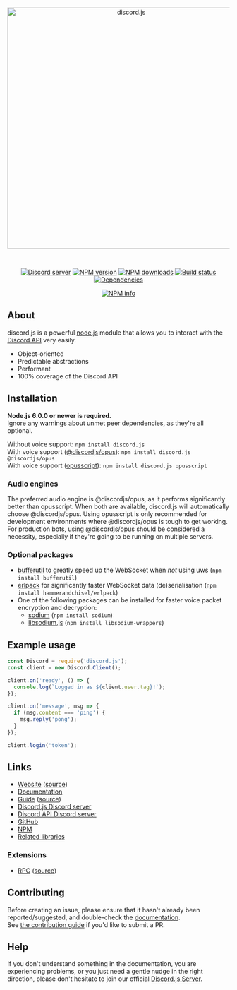 <div align="center">
  <br />
  <p>
    <a href="https://discord.js.org"><img src="https://discord.js.org/static/logo.svg" width="546" alt="discord.js" /></a>
  </p>
  <br />
  <p>
    <a href="https://discord.gg/bRCvFy9"><img src="https://discord.com/api/guilds/222078108977594368/embed.png" alt="Discord server" /></a>
    <a href="https://www.npmjs.com/package/discord.js"><img src="https://img.shields.io/npm/v/discord.js.svg?maxAge=3600" alt="NPM version" /></a>
    <a href="https://www.npmjs.com/package/discord.js"><img src="https://img.shields.io/npm/dt/discord.js.svg?maxAge=3600" alt="NPM downloads" /></a>
    <a href="https://travis-ci.org/discordjs/discord.js"><img src="https://travis-ci.org/discordjs/discord.js.svg" alt="Build status" /></a>
    <a href="https://david-dm.org/discordjs/discord.js"><img src="https://img.shields.io/david/discordjs/discord.js.svg?maxAge=3600" alt="Dependencies" /></a>
  </p>
  <p>
    <a href="https://nodei.co/npm/discord.js/"><img src="https://nodei.co/npm/discord.js.png?downloads=true&stars=true" alt="NPM info" /></a>
  </p>
</div>

## About
discord.js is a powerful [node.js](https://nodejs.org) module that allows you to interact with the
[Discord API](https://discord.com/developers/docs/intro) very easily.

- Object-oriented
- Predictable abstractions
- Performant
- 100% coverage of the Discord API

## Installation
**Node.js 6.0.0 or newer is required.**  
Ignore any warnings about unmet peer dependencies, as they're all optional.

Without voice support: `npm install discord.js`  
With voice support ([@discordjs/opus](https://www.npmjs.com/package/@discordjs/opus)): `npm install discord.js @discordjs/opus`  
With voice support ([opusscript](https://www.npmjs.com/package/opusscript)): `npm install discord.js opusscript`

### Audio engines
The preferred audio engine is @discordjs/opus, as it performs significantly better than opusscript. When both are available, discord.js will automatically choose @discordjs/opus.
Using opusscript is only recommended for development environments where @discordjs/opus is tough to get working.
For production bots, using @discordjs/opus should be considered a necessity, especially if they're going to be running on multiple servers.

### Optional packages
- [bufferutil](https://www.npmjs.com/package/bufferutil) to greatly speed up the WebSocket when *not* using uws (`npm install bufferutil`)
- [erlpack](https://github.com/hammerandchisel/erlpack) for significantly faster WebSocket data (de)serialisation (`npm install hammerandchisel/erlpack`)
- One of the following packages can be installed for faster voice packet encryption and decryption:
    - [sodium](https://www.npmjs.com/package/sodium) (`npm install sodium`)
    - [libsodium.js](https://www.npmjs.com/package/libsodium-wrappers) (`npm install libsodium-wrappers`)

## Example usage
```js
const Discord = require('discord.js');
const client = new Discord.Client();

client.on('ready', () => {
  console.log(`Logged in as ${client.user.tag}!`);
});

client.on('message', msg => {
  if (msg.content === 'ping') {
    msg.reply('pong');
  }
});

client.login('token');
```

## Links
* [Website](https://discord.js.org/) ([source](https://github.com/discordjs/website))
* [Documentation](https://discord.js.org/#/docs)
* [Guide](https://discordjs.guide/) ([source](https://github.com/discordjs/guide))
* [Discord.js Discord server](https://discord.gg/bRCvFy9)
* [Discord API Discord server](https://discord.gg/discord-api)
* [GitHub](https://github.com/discordjs/discord.js)
* [NPM](https://www.npmjs.com/package/discord.js)
* [Related libraries](https://discordapi.com/unofficial/libs.html)

### Extensions
* [RPC](https://www.npmjs.com/package/discord-rpc) ([source](https://github.com/discordjs/RPC))

## Contributing
Before creating an issue, please ensure that it hasn't already been reported/suggested, and double-check the
[documentation](https://discord.js.org/#/docs).  
See [the contribution guide](https://github.com/discordjs/discord.js/blob/master/.github/CONTRIBUTING.md) if you'd like to submit a PR.

## Help
If you don't understand something in the documentation, you are experiencing problems, or you just need a gentle
nudge in the right direction, please don't hesitate to join our official [Discord.js Server](https://discord.gg/bRCvFy9).

